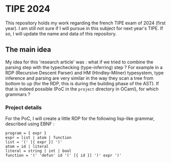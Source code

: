 # TIPE 2024
This repository holds my work regarding the french TIPE exam of 2024 (first year). I am still not sure if I will pursue in this subject for next year's TIPE. If so, I will update the name and data of this repository.

## The main idea
My idea for this 'research article' was : what if we tried to combine the parsing step with the typechecking (type-inferring) step ? For example in a RDP (Recursive Descent Parser) and HM (Hindley-Milner) typesystem, type inference and parsing are very similar in the way they scan a tree from bottom to up (for the RDP, this is during the building phase of the AST).
If that is indeed possible (PoC in the `project` directory in OCaml), for which grammars ?

### Project details
For the PoC, I will create a little RDP for the following lisp-like grammar, described using EBNF :
```ebnf
program = { expr }
expr = list | atom | function
list = '(' [{ expr }] ')'
atom = id | literal
literal = string | int | bool
function = '(' 'defun' id '(' [{ id }] ')' expr ')'
```

